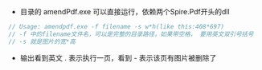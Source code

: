 - 目录的 amendPdf.exe 可以直接运行，依赖两个Spire.Pdf开头的dll
  
```C#
// Usage: amendpdf.exe -f filename -s w*h(like this:408*697)
// -f 中的filename文件名，可以是完整的目录路径，如果带空格， 要用英文双引号括号
// -s 就是图片的宽*高
```

- 输出看到英文 . 表示执行一页，看到 - 表示该页有图片被删除了
